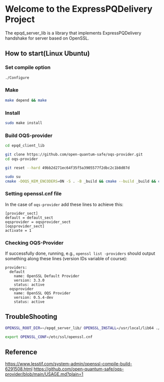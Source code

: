 Welcome to the ExpressPQDelivery Project
==============================
The epqd_server_lib is a library that implements ExpressPQDelivery handshake for server based on OpenSSL.

## How to start(Linux Ubuntu)
### Set compile option
```bash
./Configure
```
### Make
```bash
make depend && make
```
### Install
```bash
sudo make install
```
### Build OQS-provider
```bash
cd epqd_client_lib
```
```bash
git clone https://github.com/open-quantum-safe/oqs-provider.git  
cd oqs-provider  
```

```bash
git reset --hard 49bb2d271ec64f35f5a3905577f2dbc2c1b8d07d  
```
```bash
sudo su  
cmake -DOQS_KEM_ENCODERS=ON -S . -B _build && cmake --build _build && cmake --install _build  
```
### Setting openssl.cnf file
In the case of `oqs-provider` add these lines to achieve this:

```
[provider_sect]
default = default_sect
oqsprovider = oqsprovider_sect
[oqsprovider_sect]
activate = 1
```

### Checking OQS-Provider

If successfully done, running, e.g., `openssl list -providers`
should output something along these lines (version IDs variable of course):

```
providers:
  default
    name: OpenSSL Default Provider
    version: 3.3.0
    status: active
  oqsprovider
    name: OpenSSL OQS Provider
    version: 0.5.4-dev
    status: active
```

## TroubleShooting
```bash
OPENSSL_ROOT_DIR=~/epqd_server_lib/ OPENSSL_INSTALL=/usr/local/lib64 ./scripts/fullbuild.sh  
```

```bash
export OPENSSL_CONF=/etc/ssl/openssl.cnf
```


## Reference
https://www.lesstif.com/system-admin/openssl-compile-build-6291508.html
https://github.com/open-quantum-safe/oqs-provider/blob/main/USAGE.md?plain=1
